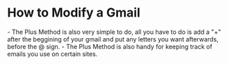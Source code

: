 # How to Modify a Gmail

\- The Plus Method is also very simple to do, all you have to do is add a "+" after the beggining of your gmail and put any letters you want afterwards, before the @ sign. - The Plus Method is also handy for keeping track of emails you use on certain sites.
